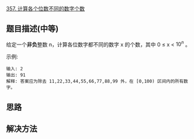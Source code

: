 


[357. 计算各个位数不同的数字个数](https://leetcode-cn.com/problems/count-numbers-with-unique-digits/)

## 题目描述(中等)

给定一个**非负**整数 n，计算各位数字都不同的数字 x 的个数，其中 0 ≤ x < $10^n$ 。

示例:
```
输入: 2
输出: 91 
解释: 答案应为除去 11,22,33,44,55,66,77,88,99 外，在 [0,100) 区间内的所有数字。
```

## 思路

## 解决方法

### 

```java

```
